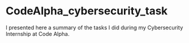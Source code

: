 # CodeAlpha_cybersecurity_task
I presented here a summary of the tasks I did during my Cybersecurity Internship at Code Alpha.
